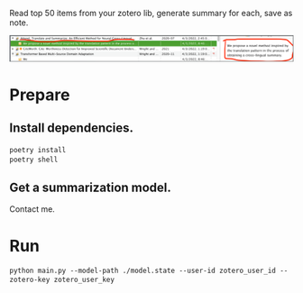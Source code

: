 Read top 50 items from your zotero lib, generate summary for each, save as note.

![alt text](sample_image.png "Sample")

# Prepare

## Install dependencies.

````bash
poetry install
poetry shell
``````

## Get a summarization model.

Contact me.


# Run

```
python main.py --model-path ./model.state --user-id zotero_user_id --zotero-key zotero_user_key
```
